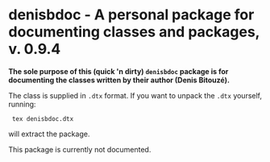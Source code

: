 denisbdoc - A personal package for documenting classes and packages, v. 0.9.4
=============================================================================

**The sole purpose of this (quick 'n dirty) `denisbdoc` package is for
documenting the classes written by their author (Denis Bitouzé).**

The class is supplied in `.dtx` format. If you want to unpack the `.dtx`
yourself, running:

     tex denisbdoc.dtx

will extract the package.

This package is currently not documented.
